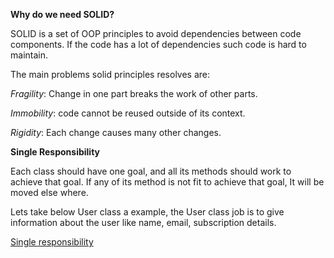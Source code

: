 __Why do we need SOLID?__

SOLID is a set of OOP principles to avoid dependencies between code components. If the code has a lot of dependencies such code is hard to maintain.

The main problems solid principles resolves are:

_Fragility_: Change in one part breaks the work of other parts.

_Immobility_: code cannot be reused outside of its context.

_Rigidity_: Each change causes many other changes.


__Single Responsibility__ 

Each class should have one goal, and all its methods should work to achieve that goal. If any of its method is not fit to achieve that goal, It will be moved else where.

Lets take below User class a example, the User class job is to give information about the user like name, email, subscription details.

[Single responsibility](SOLID/SingleResponsibility.java)


